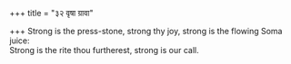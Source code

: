 +++
title = "३२ वृषा ग्रावा"

+++
Strong is the press-stone, strong thy joy, strong is the flowing Soma juice:  
     Strong is the rite thou furtherest, strong is our call.